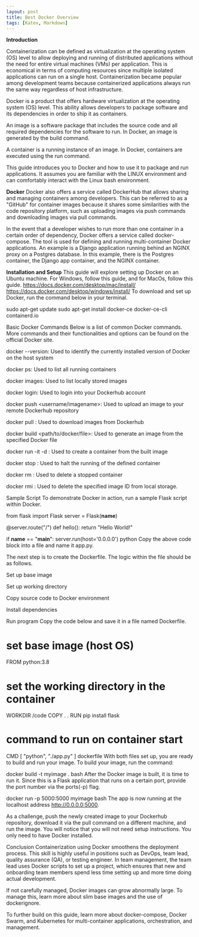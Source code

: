 ```yaml
---
layout: post
title: Best Docker Overview
tags: [Katex, Markdown]
---
```


**Introduction**

Containerization can be defined as virtualization at the operating system (OS) level to allow deploying and running of distributed applications without the need for entire virtual machines (VMs) per application. This is economical in terms of computing resources since multiple isolated applications can run on a single host. Containerization became popular among development teams because containerized applications always run the same way regardless of host infrastructure.

Docker is a product that offers hardware virtualization at the operating system (OS) level. This ability allows developers to package software and its dependencies in order to ship it as containers.

An image is a software package that includes the source code and all required dependencies for the software to run. In Docker, an image is generated by the build command.

A container is a running instance of an image. In Docker, containers are executed using the run command.

This guide introduces you to Docker and how to use it to package and run applications. It assumes you are familiar with the LINUX environment and can comfortably interact with the Linux bash environment.

**Docker**
Docker also offers a service called DockerHub that allows sharing and managing containers among developers. This can be referred to as a "GitHub" for container images because it shares some similarities with the code repository platform, such as uploading images via push commands and downloading images via pull commands.

In the event that a developer wishes to run more than one container in a certain order of dependency, Docker offers a service called docker-compose. The tool is used for defining and running multi-container Docker applications. An example is a Django application running behind an NGINX proxy on a Postgres database. In this example, there is the Postgres container, the Django app container, and the NGINX container.

**Installation and Setup**
This guide will explore setting up Docker on an Ubuntu machine. For Windows, follow this guide, and for MacOs, follow this guide.
https://docs.docker.com/desktop/mac/install/
https://docs.docker.com/desktop/windows/install/
To download and set up Docker, run the command below in your terminal.

sudo apt-get update
sudo apt-get install docker-ce docker-ce-cli containerd.io

Basic Docker Commands
Below is a list of common Docker commands. More commands and their functionalities and options can be found on the official Docker site.

docker --version: Used to identify the currently installed version of Docker on the host system

docker ps: Used to list all running containers

docker images: Used to list locally stored images

docker login: Used to login into your Dockerhub account

docker push <username/imagename>: Used to upload an image to your remote Dockerhub repository

docker pull <imagename>: Used to download images from Dockerhub

docker build <path/to/docker/file>: Used to generate an image from the specified Docker file

docker run -it -d <imagename>: Used to create a container from the built image

docker stop <container id>: Used to halt the running of the defined container

docker rm <container id>: Used to delete a stopped container

docker rmi <imageid>: Used to delete the specified image ID from local storage.

Sample Script
To demonstrate Docker in action, run a sample Flask script within Docker.

from flask import Flask
server = Flask(__name__)

@server.route("/")
def hello():
    return "Hello World!"

if __name__ == "__main__":
   server.run(host='0.0.0.0')
python
Copy the above code block into a file and name it app.py.

The next step is to create the Dockerfile. The logic within the file should be as follows.

Set up base image

Set up working directory

Copy source code to Docker environment

Install dependencies

Run program
Copy the code below and save it in a file named Dockerfile.

# set base image (host OS)
FROM python:3.8
# set the working directory in the container
WORKDIR /code
COPY . .
RUN pip install flask
# command to run on container start
CMD [ "python", "./app.py" ]
dockerfile
With both files set up, you are ready to build and run your image. To build your image, run the command:

docker build -t myimage .
bash
After the Docker image is built, it is time to run it. Since this is a Flask application that runs on a certain port, provide the port number via the ports(-p) flag.

docker run -p 5000:5000 myimage
bash
The app is now running at the localhost address http://0.0.0.0:5000.

As a challenge, push the newly created image to your Dockerhub repository, download it via the pull command on a different machine, and run the image. You will notice that you will not need setup instructions. You only need to have Docker installed.

Conclusion
Containerization using Docker smoothens the deployment process. This skill is highly useful in positions such as DevOps, team lead, quality assurance (QA), or testing engineer. In team management, the team lead uses Docker scripts to set up a project, which ensures that new and onboarding team members spend less time setting up and more time doing actual development.

If not carefully managed, Docker images can grow abnormally large. To manage this, learn more about slim base images and the use of dockerignore.

To further build on this guide, learn more about docker-compose, Docker Swarm, and Kubernetes for multi-container applications, orchestration, and management.

